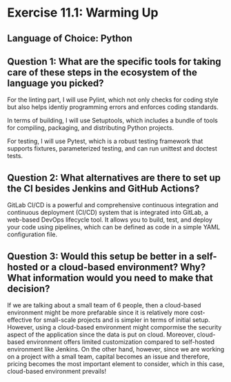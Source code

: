 # Exercise 11.1: Warming Up

## Language of Choice: Python

## Question 1: What are the specific tools for taking care of these steps in the ecosystem of the language you picked?

For the linting part, I will use Pylint, which not only checks for coding style but also helps identiy programming errors and enforces coding standards.

In terms of building, I will use Setuptools, which includes a bundle of tools for compiling, packaging, and distributing Python projects.

For testing, I will use Pytest, which is a robust testing framework that supports fixtures, parameterized testing, and can run unittest and doctest tests.

## Question 2: What alternatives are there to set up the CI besides Jenkins and GitHub Actions? 
GitLab CI/CD is a powerful and comprehensive continuous integration and continuous deployment (CI/CD) system that is integrated into GitLab, a web-based DevOps lifecycle tool. It allows you to build, test, and deploy your code using pipelines, which can be defined as code in a simple YAML configuration file.

## Question 3: Would this setup be better in a self-hosted or a cloud-based environment? Why? What information would you need to make that decision?
If we are talking about a small team of 6 people, then a cloud-based environment might be more prefarable since it is relatively more cost-effective for small-scale projects and is simpler in terms of initial setup. However, using a cloud-based environment might compormise the security aspect of the application since the data is put on cloud. Moreover, cloud-based environment offers limited customization compared to self-hosted environment like Jenkins. On the other hand, however, since we are working on a project with a small team, capital becomes an issue and therefore, pricing becomes the most important element to consider, which in this case, cloud-based environment prevails!

